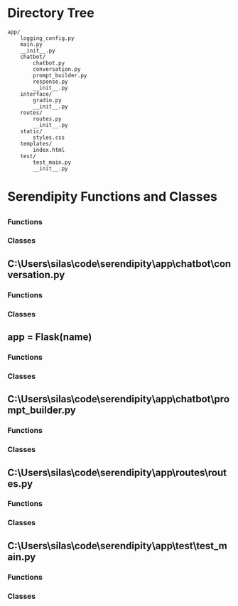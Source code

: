 # Directory Tree

```
app/
    logging_config.py
    main.py
    __init__.py
    chatbot/
        chatbot.py
        conversation.py
        prompt_builder.py
        response.py
        __init__.py
    interface/
        gradio.py
        __init__.py
    routes/
        routes.py
        __init__.py
    static/
        styles.css
    templates/
        index.html
    test/
        test_main.py
        __init__.py
```

# Serendipity Functions and Classes

## 

### Functions


### Classes


## C:\Users\silas\code\serendipity\app\chatbot\conversation.py

### Functions


### Classes


## app = Flask(__name__)

### Functions


### Classes


## C:\Users\silas\code\serendipity\app\chatbot\prompt_builder.py

### Functions


### Classes


## C:\Users\silas\code\serendipity\app\routes\routes.py

### Functions


### Classes


## C:\Users\silas\code\serendipity\app\test\test_main.py

### Functions


### Classes



